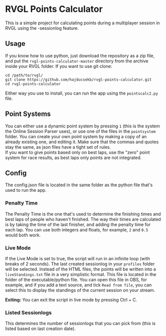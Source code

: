 # RVGL Points Calculator

This is a simple project for calculating points during a multiplayer session in RVGL using the -sessionlog feature.

## Usage

If you know how to use python, just download the repository as a zip file, and put the `rvgl-points-calculator-master` directory from the archive inside your RVGL folder. If you want to use git clone:
```
cd /path/to/rvgl/
git clone https://github.com/hajducsekb/rvgl-points-calculator.git
cd rvgl-points-calculator
```
Either way you use to install, you can run the app using the `pointscalc2.py` file.

## Point Systems

You can either use a dynamic point system by pressing `1` (this is the system the Online Session Parser uses), or use one of the files in the `pointsystem` folder. You can create your own point system by making a copy of an already existing one, and editing it. Make sure that the commas and quotes stay the same, as json files have a tight set of rules.<br>
If you want to give points based only on best laps, use the "zero" point system for race results, as best laps only points are not integrated.

## Config

The config.json file is located in the same folder as the python file that's used to run the app.

### Penalty Time

The Penalty Time is the one that's used to determine the finishing times and best laps of people who haven't finished. The way their times are calculated is by taking the time of the last finisher, and adding the penalty time for each lap. You can use both integers and floats, for example, `2` and `0.5` would both work.

### Live Mode

If the Live Mode is set to true, the script will run in an infinite loop (with breaks of 2 seconds). The last created sessionlog in your `profiles` folder will be selected. Instead of the HTML files, the points will be written into a `liveStandings.txt` file in a very simplistic format. This file is located in the folder of the executable/python file. You can open this file in OBS, for example, and if you add a text source, and tick `Read from file`, you can select this to display the standings of the current session on your stream.

**Exiting:** You can exit the script in live mode by pressing Ctrl + C.

### Listed Sessionlogs

This determines the number of sessionlogs that you can pick from (this is listed based on last creation date).
